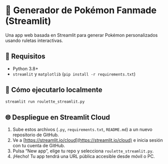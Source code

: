 
# 🎡 Generador de Pokémon Fanmade (Streamlit)

Una app web basada en Streamlit para generar Pokémon personalizados usando ruletas interactivas.

## 🔧 Requisitos

- Python 3.8+
- `streamlit` y `matplotlib` (`pip install -r requirements.txt`)

## 🚀 Cómo ejecutarlo localmente

```bash
streamlit run roulette_streamlit.py
```

## 🌐 Despliegue en Streamlit Cloud

1. Sube estos archivos (`.py`, `requirements.txt`, `README.md`) a un nuevo repositorio de GitHub.
2. Ve a [https://streamlit.io/cloud](https://streamlit.io/cloud) e inicia sesión con tu cuenta de GitHub.
3. Pulsa “New app”, elige tu repo y selecciona `roulette_streamlit.py`.
4. ¡Hecho! Tu app tendrá una URL pública accesible desde móvil o PC.
